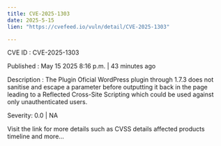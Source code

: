 ```yaml
---
title: CVE-2025-1303
date: 2025-5-15
lien: "https://cvefeed.io/vuln/detail/CVE-2025-1303"

---
```


CVE ID : CVE-2025-1303

Published :  May 15
2025
8:16 p.m. | 43 minutes ago

Description : The Plugin Oficial  WordPress plugin through 1.7.3 does not sanitise and escape a parameter before outputting it back in the page
leading to a Reflected Cross-Site Scripting which could be used against only unauthenticated users.

Severity: 0.0 | NA

Visit the link for more details
such as CVSS details
affected products
timeline
and more...
